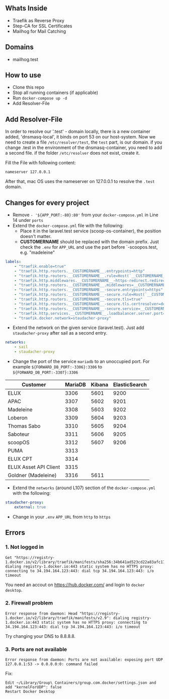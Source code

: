 ## Whats Inside 
- Traefik as Reverse Proxy
- Step-CA for SSL Certificates
- Mailhog for Mail Catching

## Domains

- mailhog.test

## How to use

- Clone this repo 
- Stop all running containers (if applicable)
- Run `docker-compose up -d`
- Add Resolver-File

## Add Resolver-File 
In order to resolve our '.test' - domain locally, there is a new container added, 'dnsmasq-local', it binds on port 53 on our host-system.
Now we need to create a file 
`/etc/resolver/test`, the `test` part, is our domain. if you change .test in the environment of the dnsmasq-container, you need to add a second file. if the folder `/etc/resolver` does not exist, create it. 

Fill the File with following content:
```
nameserver 127.0.0.1
```

After that, mac OS uses the nameserver on 127.0.0.1 to resolve the `.test` domain.
## Changes for every project

- Remove `- '${APP_PORT:-80}:80'` from your `docker-compose.yml` in Line 14 under `ports`
- Extend the `docker-compose.yml` file with the following:
  - Place it in the laravel.test service (scoop-os-container), the position doesn't matter.
  - __CUSTOMERNAME__ should be replaced with the domain prefix. Just check the `.env` for `APP_URL` and use the part
    before `-scoopos.test, e.g. "madeleine"

```yml
labels:
    - "traefik.enable=true"
    - "traefik.http.routers.__CUSTOMERNAME__.entrypoints=http"
    - "traefik.http.routers.__CUSTOMERNAME__.rule=Host(`__CUSTOMERNAME__-scoopos.test`)"
    - "traefik.http.middlewares.__CUSTOMERNAME__-https-redirect.redirectscheme.scheme=https"
    - "traefik.http.routers.__CUSTOMERNAME__.middlewares=__CUSTOMERNAME__-https-redirect"
    - "traefik.http.routers.__CUSTOMERNAME__-secure.entrypoints=https"
    - "traefik.http.routers.__CUSTOMERNAME__-secure.rule=Host(`__CUSTOMERNAME__-scoopos.test`)"
    - "traefik.http.routers.__CUSTOMERNAME__-secure.tls=true"
    - "traefik.http.routers.__CUSTOMERNAME__-secure.tls.certresolver=default"
    - "traefik.http.routers.__CUSTOMERNAME__-secure.service=__CUSTOMERNAME__"
    - "traefik.http.services.__CUSTOMERNAME__.loadbalancer.server.port=80"
    - "traefik.docker.network=staudacher-proxy"
```

- Extend the network on the given service (laravel.test). Just add `staudacher-proxy` after sail as a
  second entry.
```yml 
networks:
    - sail
    - staudacher-proxy
```

- Change the port of the service `mariadb` to an unoccupied port. For example `${FORWARD_DB_PORT:-3306}:3306` to `${FORWARD_DB_PORT:-3307}:3306`

| Customer              | MariaDB | Kibana | ElasticSearch |
|-----------------------|---------|:-------|:--------------|
| ELUX                  | 3306    | 5601   | 9200          |
| APAC                  | 3307    | 5602   | 9201          |
| Madeleine             | 3308    | 5603   | 9202          |
| Loberon               | 3309    | 5604   | 9203          |
| Thomas Sabo           | 3310    | 5605   | 9204          |
| Saboteur              | 3311    | 5606   | 9205          |
| scoopOS               | 3312    | 5607   | 9206          |
| PUMA                  | 3313    |        |               |
| ELUX CPT              | 3314    |        |               |
| ELUX Asset API Client | 3315    |        |               |
| Goldner (Madeleine)   | 3316    | 5611   |               |  

- Extend the `networks` (around L107) section of the `docker-compose.yml` with the following:

```yml
staudacher-proxy:
    external: true
```

- Change in your `.env` `APP_URL` from `http` to `https`

## Errors

### 1. Not logged in
```
Get "https://registry-1.docker.io/v2/library/traefik/manifests/sha256:34b641ad523cd22a83afc174a6b013686be7abc8684c6ebfa4618b8bcaa7e831": dialing registry-1.docker.io:443 static system has no HTTPS proxy: connecting to 34.194.164.123:443: dial tcp 34.194.164.123:443: i/o timeout
```
You need an accout on https://hub.docker.com/ and login to `docker desktop`.

### 2. Firewall problem
```
Error response from daemon: Head "https://registry-1.docker.io/v2/library/traefik/manifests/v2.9": dialing registry-1.docker.io:443 static system has no HTTPS proxy: connecting to 34.194.164.123:443: dial tcp 34.194.164.123:443: i/o timeout
```
Try changing your DNS to 8.8.8.8.

### 3. Ports are not available
```
Error response from daemon: Ports are not available: exposing port UDP 127.0.0.1:53 -> 0.0.0.0:0: command failed
```

Fix:
```
Edit ~/Library/Group\ Containers/group.com.docker/settings.json and add "kernelForUDP": false
Restart Docker Desktop
```
